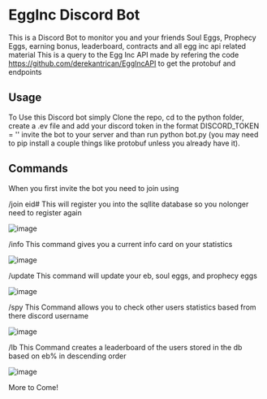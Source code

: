 # EggInc Discord Bot

This is a Discord Bot to monitor you and your friends Soul Eggs, Prophecy Eggs, earning bonus, leaderboard, contracts and all egg inc api related material
This is a query to the Egg Inc API made by refering the code https://github.com/derekantrican/EggIncAPI to get the protobuf and endpoints

## Usage
To Use this Discord bot simply Clone the repo, cd to the python folder,
create a .ev file and add your discord token in the format DISCORD_TOKEN = ''
invite the bot to your server
and than run python bot.py (you may need to pip install a couple things like protobuf unless you already have it). 

## Commands
When you first invite the bot you need to join using

/join eid#
This will register you into the sqllite database so you nolonger need to register again

![image](https://github.com/rankopolat/EggInc-Discord-Bot/assets/116534934/1d3942ee-ddd7-414b-9329-75a27c805e9f)


/info
This command gives you a current info card on your statistics

![image](https://github.com/rankopolat/EggInc-Discord-Bot/assets/116534934/3dc586fe-fb7c-4f21-a1da-9d00d521b961)


/update
This command will update your eb, soul eggs, and prophecy eggs 

![image](https://github.com/rankopolat/EggInc-Discord-Bot/assets/116534934/a1b2dca8-f69a-44b7-92f8-e6a61d6be3e8)


/spy
This Command allows you to check other users statistics based from there discord username

![image](https://github.com/rankopolat/EggInc-Discord-Bot/assets/116534934/fe7dfe6a-8113-4063-ae7a-8ef9fe7b193b)



/lb
This Command creates a leaderboard of the users stored in the db based on eb% in descending order

![image](https://github.com/rankopolat/EggInc-Discord-Bot/assets/116534934/ce0ef319-2b35-42ef-af92-51f8d8d095a6)


More to Come!


